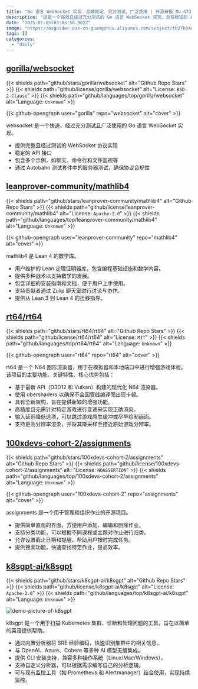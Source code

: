 ```yaml
---
title: "Go 语言 WebSocket 实现：高效稳定、充分测试、广泛使用 | 开源日报 No.473"
description: "这是一个高效且经过充分测试的 Go 语言 WebSocket 实现，具有稳定的 API 接口，提供完整的 WebSocket 协议支持，并包含多个示例应用 (如聊天和文件监视)。项目经过 Autobahn 测试套件的验证，确保其协议的合规性，且采用 BSD-2-Clause 许可证。"
date: "2025-01-05T03:03:58.902Z"
image: "https://osguider.oss-cn-guangzhou.aliyuncs.com/subject/fb27b34c318098bb9b104e1f3f017684.png"
tags: []
categories:
  - "daily"
---
```


## [gorilla/websocket](https://github.com/gorilla/websocket)

{{< shields path="github/stars/gorilla/websocket" alt="Github Repo Stars" >}} {{< shields path="github/license/gorilla/websocket" alt="License: `BSD-2-Clause`" >}} {{< shields path="github/languages/top/gorilla/websocket" alt="Language: `Unknown`" >}}

{{< github-opengraph user="gorilla" repo="websocket" alt="cover" >}}

websocket 是一个快速、经过充分测试且广泛使用的 Go 语言 WebSocket 实现。

- 提供完整且经过测试的 WebSocket 协议实现
- 稳定的 API 接口
- 包含多个示例，如聊天、命令行和文件监视等
- 通过 Autobahn 测试套件中的服务器测试，确保协议合规性
  
## [leanprover-community/mathlib4](https://github.com/leanprover-community/mathlib4)

{{< shields path="github/stars/leanprover-community/mathlib4" alt="Github Repo Stars" >}} {{< shields path="github/license/leanprover-community/mathlib4" alt="License: `Apache-2.0`" >}} {{< shields path="github/languages/top/leanprover-community/mathlib4" alt="Language: `Unknown`" >}}

{{< github-opengraph user="leanprover-community" repo="mathlib4" alt="cover" >}}

mathlib4 是 Lean 4 的数学库。

- 用户维护的 Lean 定理证明器库，包含编程基础设施和数学内容。
- 提供多种战术以支持数学的发展。
- 包含详细的安装指南和文档，便于用户上手使用。
- 支持贡献者通过 Zulip 聊天室进行讨论与协作。
- 提供从 Lean 3 到 Lean 4 的迁移指导。
  
## [rt64/rt64](https://github.com/rt64/rt64)

{{< shields path="github/stars/rt64/rt64" alt="Github Repo Stars" >}} {{< shields path="github/license/rt64/rt64" alt="License: `MIT`" >}} {{< shields path="github/languages/top/rt64/rt64" alt="Language: `Unknown`" >}}

{{< github-opengraph user="rt64" repo="rt64" alt="cover" >}}

rt64 是一个 N64 图形渲染器，用于在模拟器和本地端口中进行增强游戏体验。
该项目的主要功能、关键特性、核心优势包括：

- 基于最新 API（D3D12 和 Vulkan）构建的现代化 N64 渲染器。
- 使用 ubershaders 以确保不会因管线编译而出现卡顿。
- 具有全新架构，旨在提供新颖的增强功能。
- 高精度且无需针对特定游戏进行变通来实现正确渲染。
- 输入延迟降低选项，可以跳过游戏原生缓冲或尽早绘制画面。
- 支持更高分辨率渲染，并将其降采样至接近原始游戏分辨率。
  
## [100xdevs-cohort-2/assignments](https://github.com/100xdevs-cohort-2/assignments)

{{< shields path="github/stars/100xdevs-cohort-2/assignments" alt="Github Repo Stars" >}} {{< shields path="github/license/100xdevs-cohort-2/assignments" alt="License: `NOASSERTION`" >}} {{< shields path="github/languages/top/100xdevs-cohort-2/assignments" alt="Language: `Unknown`" >}}

{{< github-opengraph user="100xdevs-cohort-2" repo="assignments" alt="cover" >}}

assignments 是一个用于管理和组织作业的开源项目。

- 提供简单直观的界面，方便用户添加、编辑和删除作业。
- 支持分类功能，可以根据不同课程或主题对作业进行归类。
- 允许设置截止日期和提醒，帮助用户按时完成任务。
- 提供搜索功能，快速查找特定作业，提高效率。
  
## [k8sgpt-ai/k8sgpt](https://github.com/k8sgpt-ai/k8sgpt)

{{< shields path="github/stars/k8sgpt-ai/k8sgpt" alt="Github Repo Stars" >}} {{< shields path="github/license/k8sgpt-ai/k8sgpt" alt="License: `Apache-2.0`" >}} {{< shields path="github/languages/top/k8sgpt-ai/k8sgpt" alt="Language: `Unknown`" >}}

![demo-picture-of-k8sgpt](https://static.osguider.com/subject/github/k8sgpt-ai/k8sgpt/4cd852d3f9aa62a2a6390f72cff0ecc1.png)

k8sgpt 是一个用于扫描 Kubernetes 集群、诊断和处理问题的工具，旨在以简单的英语提供帮助。

- 通过内置分析器将 SRE 经验编码，快速识别集群中的相关信息。
- 与 OpenAI、Azure、Cohere 等多种 AI 模型无缝集成。
- 提供 CLI 安装支持，兼容多种操作系统（Linux/Mac/Windows）。
- 支持自定义分析器，可以根据需求编写自己的分析逻辑。
- 可与现有监控工具（如 Prometheus 和 Alertmanager）结合使用，实现持续监控。
  
